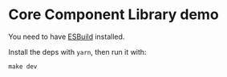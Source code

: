 # Core Component Library demo

You need to have [ESBuild](https://esbuild.github.io/) installed.

Install the deps with `yarn`, then run it with:

    make dev
